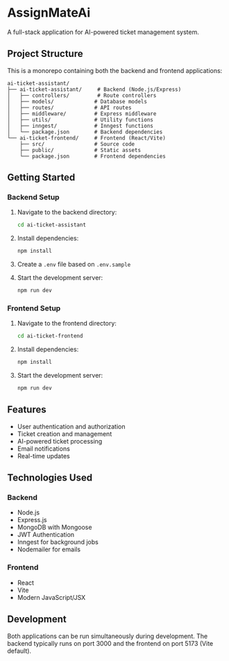 # AssignMateAi

A full-stack application for AI-powered ticket management system.

## Project Structure

This is a monorepo containing both the backend and frontend applications:

```
ai-ticket-assistant/
├── ai-ticket-assistant/     # Backend (Node.js/Express)
│   ├── controllers/         # Route controllers
│   ├── models/             # Database models
│   ├── routes/             # API routes
│   ├── middleware/         # Express middleware
│   ├── utils/              # Utility functions
│   ├── inngest/            # Inngest functions
│   └── package.json        # Backend dependencies
└── ai-ticket-frontend/     # Frontend (React/Vite)
    ├── src/                # Source code
    ├── public/             # Static assets
    └── package.json        # Frontend dependencies
```

## Getting Started

### Backend Setup

1. Navigate to the backend directory:
   ```bash
   cd ai-ticket-assistant
   ```

2. Install dependencies:
   ```bash
   npm install
   ```

3. Create a `.env` file based on `.env.sample`

4. Start the development server:
   ```bash
   npm run dev
   ```

### Frontend Setup

1. Navigate to the frontend directory:
   ```bash
   cd ai-ticket-frontend
   ```

2. Install dependencies:
   ```bash
   npm install
   ```

3. Start the development server:
   ```bash
   npm run dev
   ```

## Features

- User authentication and authorization
- Ticket creation and management
- AI-powered ticket processing
- Email notifications
- Real-time updates

## Technologies Used

### Backend
- Node.js
- Express.js
- MongoDB with Mongoose
- JWT Authentication
- Inngest for background jobs
- Nodemailer for emails

### Frontend
- React
- Vite
- Modern JavaScript/JSX

## Development

Both applications can be run simultaneously during development. The backend typically runs on port 3000 and the frontend on port 5173 (Vite default).
